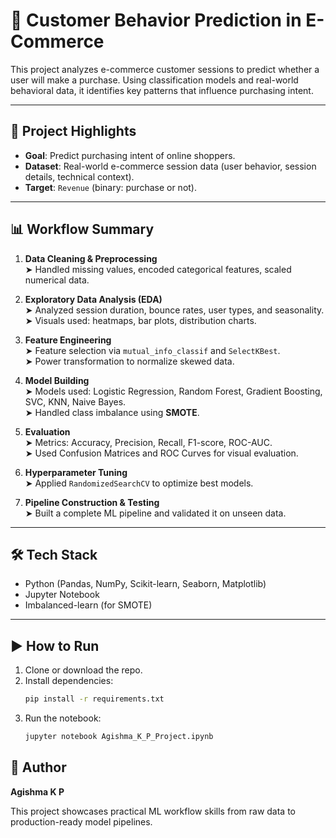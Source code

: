 # 🛒 Customer Behavior Prediction in E-Commerce

This project analyzes e-commerce customer sessions to predict whether a user will make a purchase. Using classification models and real-world behavioral data, it identifies key patterns that influence purchasing intent.

---

## 📌 Project Highlights

- **Goal**: Predict purchasing intent of online shoppers.
- **Dataset**: Real-world e-commerce session data (user behavior, session details, technical context).
- **Target**: `Revenue` (binary: purchase or not).

---

## 📊 Workflow Summary

1. **Data Cleaning & Preprocessing**  
   ➤ Handled missing values, encoded categorical features, scaled numerical data.

2. **Exploratory Data Analysis (EDA)**  
   ➤ Analyzed session duration, bounce rates, user types, and seasonality.  
   ➤ Visuals used: heatmaps, bar plots, distribution charts.

3. **Feature Engineering**  
   ➤ Feature selection via `mutual_info_classif` and `SelectKBest`.  
   ➤ Power transformation to normalize skewed data.

4. **Model Building**  
   ➤ Models used: Logistic Regression, Random Forest, Gradient Boosting, SVC, KNN, Naive Bayes.  
   ➤ Handled class imbalance using **SMOTE**.

5. **Evaluation**  
   ➤ Metrics: Accuracy, Precision, Recall, F1-score, ROC-AUC.  
   ➤ Used Confusion Matrices and ROC Curves for visual evaluation.

6. **Hyperparameter Tuning**  
   ➤ Applied `RandomizedSearchCV` to optimize best models.

7. **Pipeline Construction & Testing**  
   ➤ Built a complete ML pipeline and validated it on unseen data.

---

## 🛠️ Tech Stack

- Python (Pandas, NumPy, Scikit-learn, Seaborn, Matplotlib)
- Jupyter Notebook
- Imbalanced-learn (for SMOTE)

---

## ▶️ How to Run

1. Clone or download the repo.
2. Install dependencies:
   ```bash
   pip install -r requirements.txt
   ```
3. Run the notebook:
   ```bash
   jupyter notebook Agishma_K_P_Project.ipynb
   ```

## 👤 Author

**Agishma K P**

This project showcases practical ML workflow skills from raw data to production-ready model pipelines.
